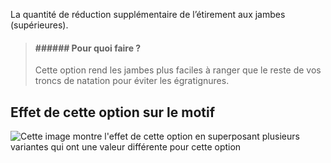 La quantité de réduction supplémentaire de l’étirement aux jambes (supérieures).

> #### ###### Pour quoi faire ?
>
> Cette option rend les jambes plus faciles à ranger que le reste de vos troncs de natation pour éviter les égratignures.

## Effet de cette option sur le motif

![Cette image montre l'effet de cette option en superposant plusieurs variantes qui ont une valeur différente pour cette option](shin\_legreduction\_sample.svg "Effet de cette option sur le motif")
